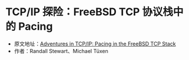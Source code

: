 # TCP/IP 探险：FreeBSD TCP 协议栈中的 Pacing

- 原文地址：[Adventures in TCP/IP: Pacing in the FreeBSD TCP Stack](https://freebsdfoundation.org/our-work/journal/browser-based-edition/kernel-development/adventures-in-tcp-ip-pacing-in-the-freebsd-tcp-stack/)
- 作者：Randall Stewart、Michael Tüxen
